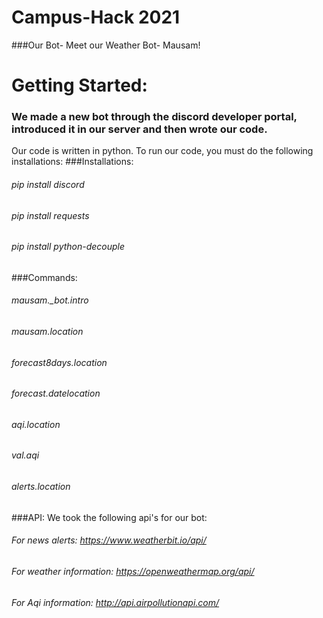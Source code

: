 # Campus-Hack 2021
###Our Bot- Meet our Weather Bot- Mausam!

# Getting Started:
### We made a new bot through the discord developer portal, introduced it in our server and then wrote our code.

Our code is written in python.
To run our code, you must do the following installations:
###Installations:
######  pip install discord
######  pip install requests
######  pip install python-decouple

###Commands:
######  mausam._bot.intro
######  mausam.location
######  forecast8days.location
######  forecast.datelocation
######  aqi.location 
######  val.aqi
######  alerts.location

###API:
We took the following api's for our bot:
###### For news alerts: https://www.weatherbit.io/api/
###### For weather information: https://openweathermap.org/api/
###### For Aqi information: http://api.airpollutionapi.com/

